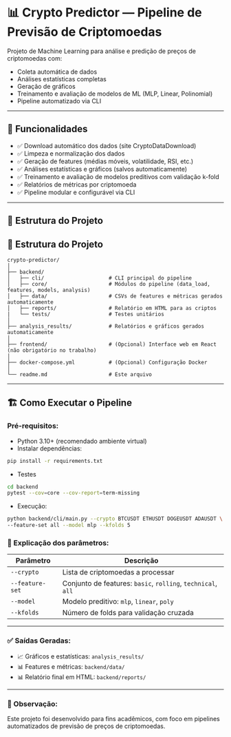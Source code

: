 # 📊 Crypto Predictor — Pipeline de Previsão de Criptomoedas

Projeto de Machine Learning para análise e predição de preços de criptomoedas com:
- Coleta automática de dados
- Análises estatísticas completas
- Geração de gráficos
- Treinamento e avaliação de modelos de ML (MLP, Linear, Polinomial)
- Pipeline automatizado via CLI

---

## 🚀 Funcionalidades

- ✅ Download automático dos dados (site CryptoDataDownload)
- ✅ Limpeza e normalização dos dados
- ✅ Geração de features (médias móveis, volatilidade, RSI, etc.)
- ✅ Análises estatísticas e gráficos (salvos automaticamente)
- ✅ Treinamento e avaliação de modelos preditivos com validação k-fold
- ✅ Relatórios de métricas por criptomoeda
- ✅ Pipeline modular e configurável via CLI

---

## 📂 Estrutura do Projeto

## 📂 Estrutura do Projeto

```plaintext
crypto-predictor/
│
├── backend/
│   ├── cli/                     # CLI principal do pipeline
│   ├── core/                    # Módulos do pipeline (data_load, features, models, analysis)
│   ├── data/                    # CSVs de features e métricas gerados automaticamente
│   ├── reports/                 # Relatório em HTML para as criptos
|   └── tests/                   # Testes unitários
│
├── analysis_results/            # Relatórios e gráficos gerados automaticamente
│
├── frontend/                    # (Opcional) Interface web em React (não obrigatório no trabalho)
│
├── docker-compose.yml           # (Opcional) Configuração Docker
│
└── readme.md                    # Este arquivo
```

---

## 🏗️ Como Executar o Pipeline

### Pré-requisitos:
- Python 3.10+ (recomendado ambiente virtual)
- Instalar dependências:
```bash
pip install -r requirements.txt
```
- Testes
```bash
cd backend
pytest --cov=core --cov-report=term-missing
```
- Execução:
```bash
python backend/cli/main.py --crypto BTCUSDT ETHUSDT DOGEUSDT ADAUSDT \
--feature-set all --model mlp --kfolds 5
```
### 📄 Explicação dos parâmetros:

| Parâmetro     | Descrição                                            |
|---------------|------------------------------------------------------|
| `--crypto`    | Lista de criptomoedas a processar                    |
| `--feature-set` | Conjunto de features: `basic`, `rolling`, `technical`, `all` |
| `--model`     | Modelo preditivo: `mlp`, `linear`, `poly`            |
| `--kfolds`    | Número de folds para validação cruzada               |

---

### ✅ Saídas Geradas:

- 📈 Gráficos e estatísticas: `analysis_results/`
- 📊 Features e métricas: `backend/data/`
- 📊 Relatório final em HTML: `backend/reports/`

---

### 📝 Observação:
Este projeto foi desenvolvido para fins acadêmicos, com foco em pipelines automatizados de previsão de preços de criptomoedas.
